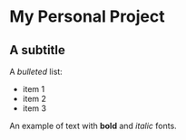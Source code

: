 # My Personal Project

## A subtitle

A *bulleted* list:
- item 1
- item 2
- item 3

An example of text with **bold** and *italic* fonts.  
